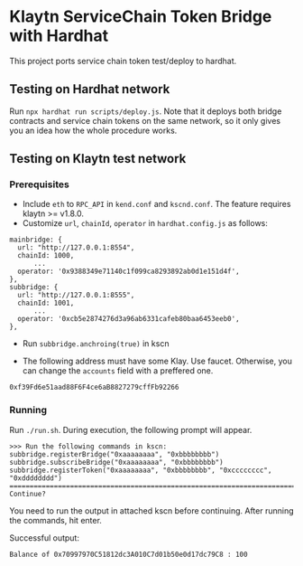 # Klaytn ServiceChain Token Bridge with Hardhat

This project ports service chain token test/deploy to hardhat.

## Testing on Hardhat network
Run `npx hardhat run scripts/deploy.js`.
Note that it deploys both bridge contracts and service chain tokens on the same network, so it only gives you an idea how the whole procedure works.

## Testing on Klaytn test network
### Prerequisites
- Include `eth` to `RPC_API` in `kend.conf` and `kscnd.conf`. The feature requires klaytn >= v1.8.0.
- Customize `url`, `chainId`, `operator` in `hardhat.config.js` as follows:

```
mainbridge: {
  url: "http://127.0.0.1:8554",
  chainId: 1000,
      ...
  operator: '0x9388349e71140c1f099ca8293892ab0d1e151d4f',
},
subbridge: {
  url: "http://127.0.0.1:8555",
  chainId: 1001,
      ...
  operator: '0xcb5e2874276d3a96ab6331cafeb80baa6453eeb0',
},
```

- Run `subbridge.anchroing(true)` in kscn

- The following address must have some Klay. Use faucet. Otherwise, you can change the `accounts` field with a preffered one.

```
0xf39Fd6e51aad88F6F4ce6aB8827279cffFb92266
```

### Running
Run `./run.sh`. During execution, the following prompt will appear.

```
>>> Run the following commands in kscn:
subbridge.registerBridge("0xaaaaaaaa", "0xbbbbbbbb")
subbridge.subscribeBridge("0xaaaaaaaa", "0xbbbbbbbb")
subbridge.registerToken("0xaaaaaaaa", "0xbbbbbbbb", "0xcccccccc", "0xdddddddd")
====================================================================================================
Continue?
```

You need to run the output in attached kscn before continuing.
After running the commands, hit enter.

Successful output:

```
Balance of 0x70997970C51812dc3A010C7d01b50e0d17dc79C8 : 100
```
